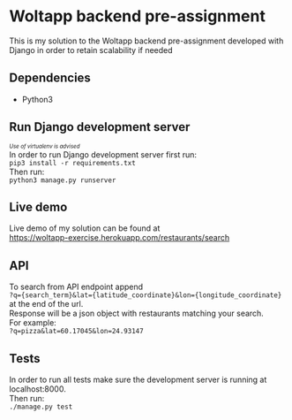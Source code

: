 # Woltapp backend pre-assignment
This is my solution to the Woltapp backend pre-assignment developed with
Django in order to retain scalability if needed

## Dependencies
* Python3

## Run Django development server
<sub><sup>_Use of virtualenv is advised_</sub></sup>  
In order to run Django development server first run:  
`pip3 install -r requirements.txt`  
Then run:  
`python3 manage.py runserver`

## Live demo
Live demo of my solution can be found at  
https://woltapp-exercise.herokuapp.com/restaurants/search  

## API
To search from API endpoint append  
`?q={search_term}&lat={latitude_coordinate}&lon={longitude_coordinate}`  
at the end of the url.  
Response will be a json object with restaurants matching your search.  
For example:  
`?q=pizza&lat=60.17045&lon=24.93147`

## Tests
In order to run all tests make sure the development server is running at localhost:8000.  
Then run:  
`./manage.py test`
